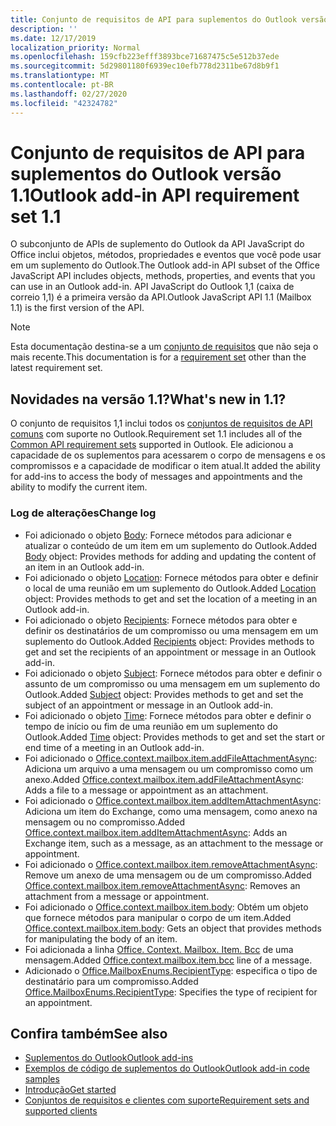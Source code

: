 ```yaml
---
title: Conjunto de requisitos de API para suplementos do Outlook versão 1.1
description: ''
ms.date: 12/17/2019
localization_priority: Normal
ms.openlocfilehash: 159cfb223efff3893bce71687475c5e512b37ede
ms.sourcegitcommit: 5d29801180f6939ec10efb778d2311be67d8b9f1
ms.translationtype: MT
ms.contentlocale: pt-BR
ms.lasthandoff: 02/27/2020
ms.locfileid: "42324782"
---
```

# <a name="outlook-add-in-api-requirement-set-11"></a><span data-ttu-id="d2038-102">Conjunto de requisitos de API para suplementos do Outlook versão 1.1</span><span class="sxs-lookup"><span data-stu-id="d2038-102">Outlook add-in API requirement set 1.1</span></span>

<span data-ttu-id="d2038-103">O subconjunto de APIs de suplemento do Outlook da API JavaScript do Office inclui objetos, métodos, propriedades e eventos que você pode usar em um suplemento do Outlook.</span><span class="sxs-lookup"><span data-stu-id="d2038-103">The Outlook add-in API subset of the Office JavaScript API includes objects, methods, properties, and events that you can use in an Outlook add-in.</span></span> <span data-ttu-id="d2038-104">API JavaScript do Outlook 1,1 (caixa de correio 1,1) é a primeira versão da API.</span><span class="sxs-lookup"><span data-stu-id="d2038-104">Outlook JavaScript API 1.1 (Mailbox 1.1) is the first version of the API.</span></span>

> [!NOTE]
> <span data-ttu-id="d2038-105">Esta documentação destina-se a um [conjunto de requisitos](../../requirement-sets/outlook-api-requirement-sets.md) que não seja o mais recente.</span><span class="sxs-lookup"><span data-stu-id="d2038-105">This documentation is for a [requirement set](../../requirement-sets/outlook-api-requirement-sets.md) other than the latest requirement set.</span></span>

## <a name="whats-new-in-11"></a><span data-ttu-id="d2038-106">Novidades na versão 1.1?</span><span class="sxs-lookup"><span data-stu-id="d2038-106">What's new in 1.1?</span></span>

<span data-ttu-id="d2038-107">O conjunto de requisitos 1,1 inclui todos os [conjuntos de requisitos de API comuns](../../requirement-sets/office-add-in-requirement-sets.md) com suporte no Outlook.</span><span class="sxs-lookup"><span data-stu-id="d2038-107">Requirement set 1.1 includes all of the [Common API requirement sets](../../requirement-sets/office-add-in-requirement-sets.md) supported in Outlook.</span></span> <span data-ttu-id="d2038-108">Ele adicionou a capacidade de os suplementos para acessarem o corpo de mensagens e os compromissos e a capacidade de modificar o item atual.</span><span class="sxs-lookup"><span data-stu-id="d2038-108">It added the ability for add-ins to access the body of messages and appointments and the ability to modify the current item.</span></span>

### <a name="change-log"></a><span data-ttu-id="d2038-109">Log de alterações</span><span class="sxs-lookup"><span data-stu-id="d2038-109">Change log</span></span>

- <span data-ttu-id="d2038-110">Foi adicionado o objeto [Body](/javascript/api/outlook/office.body?view=outlook-js-1.1): Fornece métodos para adicionar e atualizar o conteúdo de um item em um suplemento do Outlook.</span><span class="sxs-lookup"><span data-stu-id="d2038-110">Added [Body](/javascript/api/outlook/office.body?view=outlook-js-1.1) object: Provides methods for adding and updating the content of an item in an Outlook add-in.</span></span>
- <span data-ttu-id="d2038-111">Foi adicionado o objeto [Location](/javascript/api/outlook/office.location?view=outlook-js-1.1): Fornece métodos para obter e definir o local de uma reunião em um suplemento do Outlook.</span><span class="sxs-lookup"><span data-stu-id="d2038-111">Added [Location](/javascript/api/outlook/office.location?view=outlook-js-1.1) object: Provides methods to get and set the location of a meeting in an Outlook add-in.</span></span>
- <span data-ttu-id="d2038-112">Foi adicionado o objeto [Recipients](/javascript/api/outlook/office.recipients?view=outlook-js-1.1): Fornece métodos para obter e definir os destinatários de um compromisso ou uma mensagem em um suplemento do Outlook.</span><span class="sxs-lookup"><span data-stu-id="d2038-112">Added [Recipients](/javascript/api/outlook/office.recipients?view=outlook-js-1.1) object: Provides methods to get and set the recipients of an appointment or message in an Outlook add-in.</span></span>
- <span data-ttu-id="d2038-113">Foi adicionado o objeto [Subject](/javascript/api/outlook/office.subject?view=outlook-js-1.1): Fornece métodos para obter e definir o assunto de um compromisso ou uma mensagem em um suplemento do Outlook.</span><span class="sxs-lookup"><span data-stu-id="d2038-113">Added [Subject](/javascript/api/outlook/office.subject?view=outlook-js-1.1) object: Provides methods to get and set the subject of an appointment or message in an Outlook add-in.</span></span>
- <span data-ttu-id="d2038-114">Foi adicionado o objeto [Time](/javascript/api/outlook/office.time?view=outlook-js-1.1): Fornece métodos para obter e definir o tempo de início ou fim de uma reunião em um suplemento do Outlook.</span><span class="sxs-lookup"><span data-stu-id="d2038-114">Added [Time](/javascript/api/outlook/office.time?view=outlook-js-1.1) object: Provides methods to get and set the start or end time of a meeting in an Outlook add-in.</span></span>
- <span data-ttu-id="d2038-115">Foi adicionado o [Office.context.mailbox.item.addFileAttachmentAsync](office.context.mailbox.item.md#methods): Adiciona um arquivo a uma mensagem ou um compromisso como um anexo.</span><span class="sxs-lookup"><span data-stu-id="d2038-115">Added [Office.context.mailbox.item.addFileAttachmentAsync](office.context.mailbox.item.md#methods): Adds a file to a message or appointment as an attachment.</span></span>
- <span data-ttu-id="d2038-116">Foi adicionado o [Office.context.mailbox.item.addItemAttachmentAsync](office.context.mailbox.item.md#methods): Adiciona um item do Exchange, como uma mensagem, como anexo na mensagem ou no compromisso.</span><span class="sxs-lookup"><span data-stu-id="d2038-116">Added [Office.context.mailbox.item.addItemAttachmentAsync](office.context.mailbox.item.md#methods): Adds an Exchange item, such as a message, as an attachment to the message or appointment.</span></span>
- <span data-ttu-id="d2038-117">Foi adicionado o [Office.context.mailbox.item.removeAttachmentAsync](office.context.mailbox.item.md#methods): Remove um anexo de uma mensagem ou de um compromisso.</span><span class="sxs-lookup"><span data-stu-id="d2038-117">Added [Office.context.mailbox.item.removeAttachmentAsync](office.context.mailbox.item.md#methods): Removes an attachment from a message or appointment.</span></span>
- <span data-ttu-id="d2038-118">Foi adicionado o [Office.context.mailbox.item.body](office.context.mailbox.item.md#properties): Obtém um objeto que fornece métodos para manipular o corpo de um item.</span><span class="sxs-lookup"><span data-stu-id="d2038-118">Added [Office.context.mailbox.item.body](office.context.mailbox.item.md#properties): Gets an object that provides methods for manipulating the body of an item.</span></span>
- <span data-ttu-id="d2038-119">Foi adicionada a linha [Office. Context. Mailbox. Item. Bcc](office.context.mailbox.item.md#properties) de uma mensagem.</span><span class="sxs-lookup"><span data-stu-id="d2038-119">Added [Office.context.mailbox.item.bcc](office.context.mailbox.item.md#properties) line of a message.</span></span>
- <span data-ttu-id="d2038-120">Adicionado o [Office.MailboxEnums.RecipientType](/javascript/api/outlook/office.mailboxenums.recipienttype?view=outlook-js-1.1): especifica o tipo de destinatário para um compromisso.</span><span class="sxs-lookup"><span data-stu-id="d2038-120">Added [Office.MailboxEnums.RecipientType](/javascript/api/outlook/office.mailboxenums.recipienttype?view=outlook-js-1.1): Specifies the type of recipient for an appointment.</span></span>

## <a name="see-also"></a><span data-ttu-id="d2038-121">Confira também</span><span class="sxs-lookup"><span data-stu-id="d2038-121">See also</span></span>

- [<span data-ttu-id="d2038-122">Suplementos do Outlook</span><span class="sxs-lookup"><span data-stu-id="d2038-122">Outlook add-ins</span></span>](../../../outlook/outlook-add-ins-overview.md)
- [<span data-ttu-id="d2038-123">Exemplos de código de suplementos do Outlook</span><span class="sxs-lookup"><span data-stu-id="d2038-123">Outlook add-in code samples</span></span>](https://developer.microsoft.com/outlook/gallery/?filterBy=Outlook,Samples,Add-ins)
- [<span data-ttu-id="d2038-124">Introdução</span><span class="sxs-lookup"><span data-stu-id="d2038-124">Get started</span></span>](../../../quickstarts/outlook-quickstart.md)
- [<span data-ttu-id="d2038-125">Conjuntos de requisitos e clientes com suporte</span><span class="sxs-lookup"><span data-stu-id="d2038-125">Requirement sets and supported clients</span></span>](../../requirement-sets/outlook-api-requirement-sets.md)
